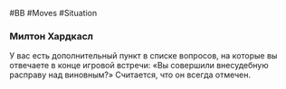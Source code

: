 #BB  #Moves #Situation
### Милтон Хардкасл 
У вас есть дополнительный пункт в списке вопросов, на  которые вы отвечаете в конце игровой встречи: «Вы  совершили внесудебную расправу над виновным?»  Считается, что он всегда отмечен. 